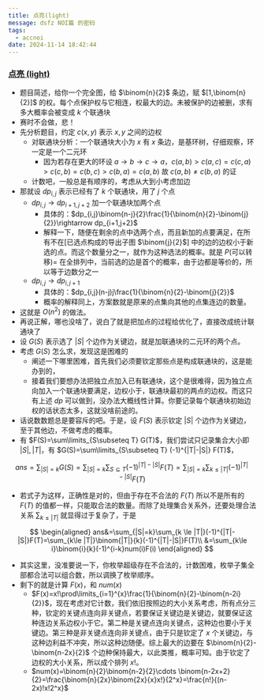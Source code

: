 ```yaml
---
title: 点亮(light)
message: dsfz NOI篇 的密码
tags:
  - accnoi
date: 2024-11-14 18:42:44
---
```

### [点亮 (light)](http://47.92.197.167:5283/contest/550/problem/4)

- 题目简述，给你一个完全图，给 $\binom{n}{2}$ 条边，赋 $[1,\binom{n}{2}]$ 的权。每个点保护权与它相连，权最大的边。未被保护的边被删，求有多大概率会被变成 $k$ 个联通块
- 赛时不会做，悲！
- 先分析题目，约定 $c(x,y)$ 表示 $x,y$ 之间的边权
  - 对联通块分析：一个联通块大小为 $x$ 有 $x$ 条边，是基环树，仔细观察，环一定是一个二元环
    - 因为若存在更大的环设 $a\rightarrow b\rightarrow c\rightarrow a$，$c(a,b)>c(a,c)=c(c,a)>c(c,b)=c(b,c)>c(b,a)=c(a,b)$ 故 $c(a,b)\not=c(b,a)$ 的证
  - 计数吧，一般总是有顺序的，考虑从大到小考虑加边
- 那就设 $dp_{i,j}$ 表示已经有了 $k$ 个联通块，用了 $j$ 个点
  - $dp_{i,j}\rightarrow dp_{i+1,j+2}$ 加一个联通块加两个点
    - 具体的：$dp_{i,j}\binom{n-j}{2}\frac{1}{\binom{n}{2}-\binom{j}{2}}\rightarrow dp_{i+1,j+2}$
    - 解释一下，随便在剩余的点中选两个点，而且新加的点要满足，在所有不在[已选点构成的导出子图 $\binom{j}{2}$] 中的边的边权小于新选的点。而这个数量分之一，就作为这种选法的概率。就是 $P(\text{可以转移})=$ 在全排列中，当前选的边是首个的概率，由于边都是等价的，所以等于边数分之一
  - $dp_{i,j}\rightarrow dp_{i,j+1}$
    - 具体的：$dp_{i,j}(n-j)j\frac{1}{\binom{n}{2}-\binom{j}{2}}$
    - 概率的解释同上，方案数就是原来的点集向其他的点集连边的数量。
- 这就是 $O(n^2)$ 的做法。
- 再说正解，哪也没啥了，说白了就是把加点的过程给优化了，直接改成统计联通块了
- 设 $G(S)$ 表示选了 $|S|$ 个边作为关键边，就是加联通块的二元环的两个点。
- 考虑 $G(S)$ 怎么求，发现这是困难的
  - 阐述一下哪里困难，首先我们必须要钦定那些点是构成联通块的，这是能办到的，
  - 接着我们要想办法把独立点加入已有联通块，这个是很难得，因为独立点向加入一个联通块要满足，边权小于，联通块最初的两点的边权。而这只有上述 $dp$ 可以做到，没办法大概线性计算。你要记录每个联通块初始边权的话状态太多，这就没啥前途的。
- 话说数数题总是要容斥的吧。于是，设 $F(S)$ 表示钦定 $|S|$ 个边作为关键边，至于其他边，不做考虑的概率。
- 有 $F(S)=\sum\limits_{S\subseteq T} G(T)$，我们尝试只记录集合大小即 $|S|,|T|$，有 $G(S)=\sum\limits_{S\subseteq T} (-1)^{|T|-|S|} F(T)$，

$$
ans=\sum_{|S|=k}G(S)=\sum_{|S|=k}\sum_{S\subseteq T} (-1)^{|T|-|S|} F(T)=\sum_{|S|=k}\sum_{k \le |T|}(-1)^{|T|-|S|}F(T)
$$

- 若式子为这样，正确性是对的，但由于存在不合法的 $F(T)$ 所以不是所有的 $F(T)$ 的值都一样，只能取合法的数量。而除了处理集合关系外，还要处理合法关系 $\sum_{k\le |T|}$ 就显得过于复杂了，于是

$$
\begin{aligned}
ans&=\sum_{|S|=k}\sum_{k \le |T|}(-1)^{|T|-|S|}F(T)=\sum_{k\le |T|}\binom{|T|}{k}(-1)^{|T|-|S|}F(T)\\
&=\sum_{k\le i}\binom{i}{k}(-1)^{i-k}num(i)F(i)
\end{aligned}
$$

- 其实这里，没准要说一下，你枚举超级存在不合法的，计数困难，枚举子集全部都合法可以组合数，所以调换了枚举顺序。
- 剩下的就是计算 $F(x)$，和 $num(x)$
  - $F(x)=x!\prod\limits_{i=1}^{x}\frac{1}{\binom{n}{2}-\binom{n-2i}{2}}$，现在考虑对它计数，我们依旧按照边的大小关系考虑，所有点分三种，钦定的关键点连向非关键点，若要保证关键边是关键边，就要保证这种连边关系边权小于它。第二种是关键点连向关键点，这种边也要小于关键边。第三种是非关键点连向非关键点，由于只是钦定了 $x$ 个关键边，与这种边利益不冲突，所以这种边随便。综上最大的边要在 $\binom{n}{2}-\binom{n-2x}{2}$ 个边种保持最大，以此类推，概率可知。由于钦定了边权的大小关系，所以成个排列 $x!$。
  - $num(x)=\binom{n}{2}\binom{n-2}{2}\cdots \binom{n-2x+2}{2}=\frac{\binom{n}{2x}\binom{2x}{x}x!}{2^x}=\frac{n!}{(n-2x)!x!2^x}$